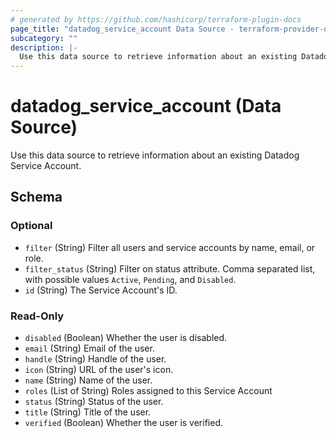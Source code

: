 ```yaml
---
# generated by https://github.com/hashicorp/terraform-plugin-docs
page_title: "datadog_service_account Data Source - terraform-provider-datadog"
subcategory: ""
description: |-
  Use this data source to retrieve information about an existing Datadog Service Account.
---
```


# datadog_service_account (Data Source)

Use this data source to retrieve information about an existing Datadog Service Account.



<!-- schema generated by tfplugindocs -->
## Schema

### Optional

- `filter` (String) Filter all users and service accounts by name, email, or role.
- `filter_status` (String) Filter on status attribute. Comma separated list, with possible values `Active`, `Pending`, and `Disabled`.
- `id` (String) The Service Account's ID.

### Read-Only

- `disabled` (Boolean) Whether the user is disabled.
- `email` (String) Email of the user.
- `handle` (String) Handle of the user.
- `icon` (String) URL of the user's icon.
- `name` (String) Name of the user.
- `roles` (List of String) Roles assigned to this Service Account
- `status` (String) Status of the user.
- `title` (String) Title of the user.
- `verified` (Boolean) Whether the user is verified.


